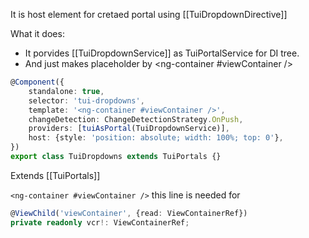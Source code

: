 It is host element for cretaed portal using [[TuiDropdownDirective]]

What it does: 
- It porvides [[TuiDropdownService]] as TuiPortalService for DI tree.
- And just makes placeholder by <ng-container #viewContainer />

```ts
@Component({  
    standalone: true,  
    selector: 'tui-dropdowns',  
    template: '<ng-container #viewContainer />',  
    changeDetection: ChangeDetectionStrategy.OnPush,  
    providers: [tuiAsPortal(TuiDropdownService)],  
    host: {style: 'position: absolute; width: 100%; top: 0'},  
})  
export class TuiDropdowns extends TuiPortals {}
```

Extends [[TuiPortals]]

`<ng-container #viewContainer />` this line is needed for 
```ts
@ViewChild('viewContainer', {read: ViewContainerRef})  
private readonly vcr!: ViewContainerRef;
```

